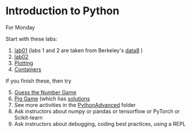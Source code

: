 # Introduction to Python

For Monday

Start with these labs:
1. [lab01](lab01.ipynb)  (labs 1 and 2 are taken from Berkeley's [data8](http://data8.org/) )
2. [lab02](lab02.ipynb)
3. [Plotting](Plotting.ipynb)
4. [Containers](Containers.ipynb)

 If you finish these, then try
 
5. [Guess the Number Game](Guess%20the%20Number%20Game.ipynb)
6. [Pig Game](PigGame.ipynb) (which has [solutions](PigGame_solutions.ipynb)
7. See more activities in the [PythonAdvanced](../PythonAdvanced) folder
8. Ask instructors about numpy or pandas or tensorflow or PyTorch or Scikit-learn
9. Ask instructors about debugging, coding best practices, using a REPL
